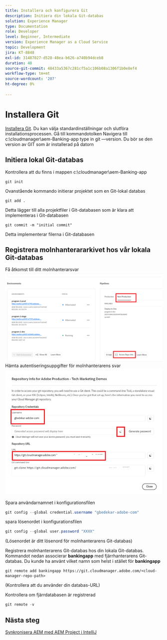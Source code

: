 ```yaml
---
title: Installera och konfigurera Git
description: Initiera din lokala Git-databas
solution: Experience Manager
type: Documentation
role: Developer
level: Beginner, Intermediate
version: Experience Manager as a Cloud Service
topic: Development
jira: KT-8848
exl-id: 31487027-d528-48ea-b626-a740b94dceb8
duration: 48
source-git-commit: 48433a5367c281cf5a1c106b08a1306f1b0e8ef4
workflow-type: tm+mt
source-wordcount: '207'
ht-degree: 0%

---
```


# Installera Git


[Installera Git](https://git-scm.com/downloads). Du kan välja standardinställningar och slutföra installationsprocessen.
Gå till kommandotolken
Navigera till c:\cloudmanager\aem-Banking-app
type in git —version. Du bör se den version av GIT som är installerad på datorn

## Initiera lokal Git-databas

Kontrollera att du finns i mappen c:\cloudmanager\aem-Banking-app

```
git init
```

Ovanstående kommando initierar projektet som en Git-lokal databas

```
git add .
```

Detta lägger till alla projektfiler i Git-databasen som är klara att implementeras i Git-databasen

```
git commit -m "initial commit"
```

Detta implementerar filerna i Git-databasen



## Registrera molnhanterararkivet hos vår lokala Git-databas

Få åtkomst till ditt molnhanterarsvar
![få åtkomst till svarsinformationen](assets/cloud-manager-repo.png)
Hämta autentiseringsuppgifter för molnhanterarens svar
![get-credentials](assets/cloud-manager-repo1.png)

Spara användarnamnet i konfigurationsfilen

```java
git config --global credential.username "gbedekar-adobe-com"
```

spara lösenordet i konfigurationsfilen

```java
git config --global user.password "XXXX"
```

(Lösenordet är ditt lösenord för molnhanterarens Git-databas)

Registrera molnhanterarens Git-databas hos din lokala Git-databas. Kommandot nedan associerar **bankingapp** med fjärrhanterarens Git-databas. Du kunde ha använt vilket namn som helst i stället för **bankingapp**


```shell
git remote add bankingapp https://git.cloudmanager.adobe.com/<cloud-manager-repo-path>
```

(Kontrollera att du använder din databas-URL)

Kontrollera om fjärrdatabasen är registrerad

```java
git remote -v
```

## Nästa steg

[Synkronisera AEM med AEM Project i IntelliJ](./intellij-and-aem-sync.md)

